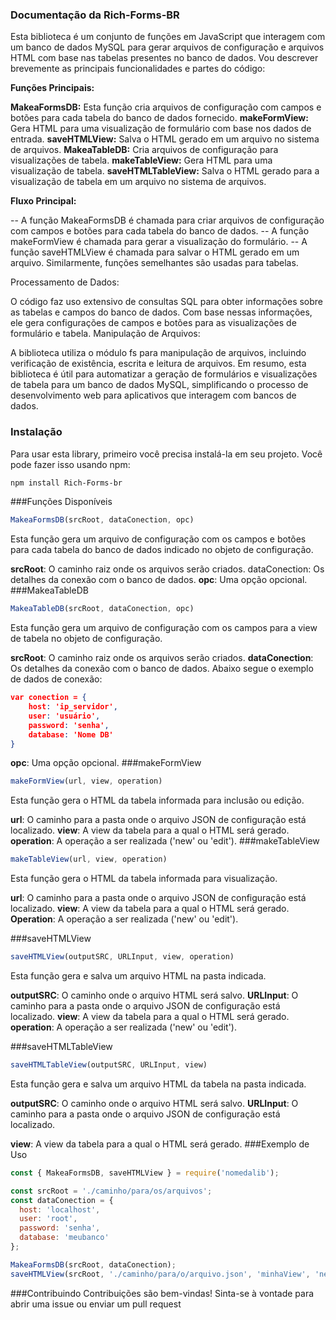 ### Documentação da Rich-Forms-BR

Esta biblioteca é um conjunto de funções em JavaScript que interagem com um banco de dados MySQL para gerar arquivos de configuração e arquivos HTML com base nas tabelas presentes no banco de dados. Vou descrever brevemente as principais funcionalidades e partes do código:

**Funções Principais:**

**MakeaFormsDB:** Esta função cria arquivos de configuração com campos e botões para cada tabela do banco de dados fornecido.
**makeFormView:** Gera HTML para uma visualização de formulário com base nos dados de entrada.
**saveHTMLView:** Salva o HTML gerado em um arquivo no sistema de arquivos.
**MakeaTableDB:** Cria arquivos de configuração para visualizações de tabela.
**makeTableView:** Gera HTML para uma visualização de tabela.
**saveHTMLTableView:** Salva o HTML gerado para a visualização de tabela em um arquivo no sistema de arquivos.


**Fluxo Principal:**

-- A função MakeaFormsDB é chamada para criar arquivos de configuração com campos e botões para cada tabela do banco de dados.
-- A função makeFormView é chamada para gerar a visualização do formulário.
-- A função saveHTMLView é chamada para salvar o HTML gerado em um arquivo.
Similarmente, funções semelhantes são usadas para tabelas.

Processamento de Dados:

O código faz uso extensivo de consultas SQL para obter informações sobre as tabelas e campos do banco de dados.
Com base nessas informações, ele gera configurações de campos e botões para as visualizações de formulário e tabela.
Manipulação de Arquivos:

A biblioteca utiliza o módulo fs para manipulação de arquivos, incluindo verificação de existência, escrita e leitura de arquivos.
Em resumo, esta biblioteca é útil para automatizar a geração de formulários e visualizações de tabela para um banco de dados MySQL, simplificando o processo de desenvolvimento web para aplicativos que interagem com bancos de dados.

### Instalação
Para usar esta library, primeiro você precisa instalá-la em seu projeto. Você pode fazer isso usando npm:

```bash
npm install Rich-Forms-br
```

###Funções Disponíveis
```JavaScript
MakeaFormsDB(srcRoot, dataConection, opc)
```
Esta função gera um arquivo de configuração com os campos e botões para cada tabela do banco de dados indicado no objeto de configuração.

**srcRoot**: O caminho raiz onde os arquivos serão criados.
dataConection: Os detalhes da conexão com o banco de dados.
**opc**: Uma opção opcional.
###MakeaTableDB
```JavaScript
MakeaTableDB(srcRoot, dataConection, opc)
```
Esta função gera um arquivo de configuração com os campos para a view de tabela no objeto de configuração.

**srcRoot**: O caminho raiz onde os arquivos serão criados.
**dataConection**: Os detalhes da conexão com o banco de dados.
Abaixo segue o exemplo de dados de conexão:
```JSON
var conection = {
    host: 'ip_servidor',
    user: 'usuário',
    password: 'senha',
    database: 'Nome DB'
}
```
**opc**: Uma opção opcional.
###makeFormView
```JavaScript
makeFormView(url, view, operation)
```
Esta função gera o HTML da tabela informada para inclusão ou edição.

**url**: O caminho para a pasta onde o arquivo JSON de configuração está localizado.
**view**: A view da tabela para a qual o HTML será gerado.
**operation**: A operação a ser realizada ('new' ou 'edit').
###makeTableView
```JavaScript
makeTableView(url, view, operation)
```
Esta função gera o HTML da tabela informada para visualização.

**url**: O caminho para a pasta onde o arquivo JSON de configuração está localizado.
**view**: A view da tabela para a qual o HTML será gerado.
**Operation**: A operação a ser realizada ('new' ou 'edit').

###saveHTMLView
```JavaScript
saveHTMLView(outputSRC, URLInput, view, operation)
```
Esta função gera e salva um arquivo HTML na pasta indicada.

**outputSRC**: O caminho onde o arquivo HTML será salvo.
**URLInput**: O caminho para a pasta onde o arquivo JSON de configuração está localizado.
**view**: A view da tabela para a qual o HTML será gerado.
**operation**: A operação a ser realizada ('new' ou 'edit').

###saveHTMLTableView
```JavaScript
saveHTMLTableView(outputSRC, URLInput, view)
```
Esta função gera e salva um arquivo HTML da tabela na pasta indicada.

**outputSRC**: O caminho onde o arquivo HTML será salvo.
**URLInput**: O caminho para a pasta onde o arquivo JSON de configuração está localizado.

**view**: A view da tabela para a qual o HTML será gerado.
###Exemplo de Uso
```javascript
const { MakeaFormsDB, saveHTMLView } = require('nomedalib');

const srcRoot = './caminho/para/os/arquivos';
const dataConection = {
  host: 'localhost',
  user: 'root',
  password: 'senha',
  database: 'meubanco'
};

MakeaFormsDB(srcRoot, dataConection);
saveHTMLView(srcRoot, './caminho/para/o/arquivo.json', 'minhaView', 'new');
```
###Contribuindo
Contribuições são bem-vindas! Sinta-se à vontade para abrir uma issue ou enviar um pull request